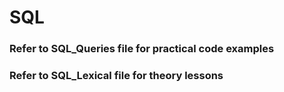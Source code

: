 # SQL

### Refer to SQL_Queries file for practical code examples

### Refer to SQL_Lexical file for theory lessons
